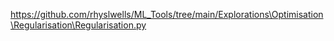 https://github.com/rhyslwells/ML_Tools/tree/main/Explorations\Optimisation\Regularisation\Regularisation.py
